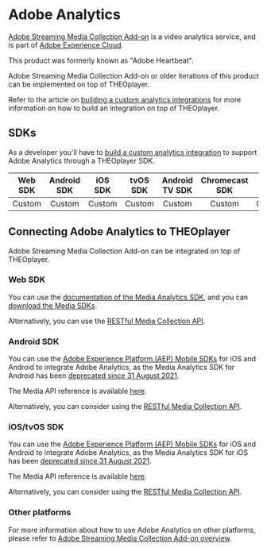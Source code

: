 # Adobe Analytics

[Adobe Streaming Media Collection Add-on](https://experienceleague.adobe.com/en/docs/media-analytics/using/media-overview) is a video analytics service, and is part of [Adobe Experience Cloud](https://business.adobe.com/products/analytics/adobe-analytics.html).

This product was formerly known as "Adobe Heartbeat".

Adobe Streaming Media Collection Add-on or older iterations of this product can be implemented on top of THEOplayer.

Refer to the article on [building a custom analytics integrations](06-custom-analytics-integration.md) for more information on how to build an integration on top of THEOplayer.

## SDKs

As a developer you'll have to [build a custom analytics integration](06-custom-analytics-integration.md) to support Adobe Analytics through a THEOplayer SDK.

| Web SDK | Android SDK | iOS SDK | tvOS SDK | Android TV SDK | Chromecast SDK | Roku SDK |
| :-----: | :---------: | :-----: | :------: | :------------: | :------------: | :------: |
| Custom  |   Custom    | Custom  |  Custom  |     Custom     |     Custom     |  Custom  |

## Connecting Adobe Analytics to THEOplayer

Adobe Streaming Media Collection Add-on can be integrated on top of THEOplayer.

### Web SDK

You can use the [documentation of the Media Analytics SDK](https://experienceleague.adobe.com/en/docs/media-analytics/using/implementation/analytics-only/media-sdk/web-implementation), and you can [download the Media SDKs](https://experienceleague.adobe.com/en/docs/media-analytics/using/getting-started/download-sdks).

Alternatively, you can use the [RESTful Media Collection API](https://experienceleague.adobe.com/en/docs/media-analytics/using/implementation/analytics-only/streaming-media-apis/mc-api-overview).

### Android SDK

You can use the [Adobe Experience Platform (AEP) Mobile SDKs](https://experienceleague.adobe.com/en/docs/media-analytics/using/implementation/analytics-only/media-sdk/mobile-implementation) for iOS and Android to integrate Adobe Analytics, as the Media Analytics SDK for Android has been [deprecated since 31 August 2021](https://experienceleague.adobe.com/en/docs/media-analytics/using/getting-started/end-of-support/end-of-support-faqs).

The Media API reference is available [here](https://developer.adobe.com/client-sdks/solution/adobe-media-analytics/api-reference/).

Alternatively, you can consider using the [RESTful Media Collection API](https://experienceleague.adobe.com/en/docs/media-analytics/using/implementation/analytics-only/streaming-media-apis/mc-api-overview).

### iOS/tvOS SDK

You can use the [Adobe Experience Platform (AEP) Mobile SDKs](https://experienceleague.adobe.com/en/docs/media-analytics/using/implementation/analytics-only/media-sdk/mobile-implementation) for iOS and Android to integrate Adobe Analytics, as the Media Analytics SDK for iOS has been [deprecated since 31 August 2021](https://experienceleague.adobe.com/en/docs/media-analytics/using/getting-started/end-of-support/end-of-support-faqs).

The Media API reference is available [here](https://developer.adobe.com/client-sdks/solution/adobe-media-analytics/api-reference/).

Alternatively, you can consider using the [RESTful Media Collection API](https://experienceleague.adobe.com/en/docs/media-analytics/using/implementation/analytics-only/streaming-media-apis/mc-api-overview).

### Other platforms

For more information about how to use Adobe Analytics on other platforms, please refer to [Adobe Streaming Media Collection Add-on overview](https://experienceleague.adobe.com/en/docs/media-analytics/using/media-overview).
